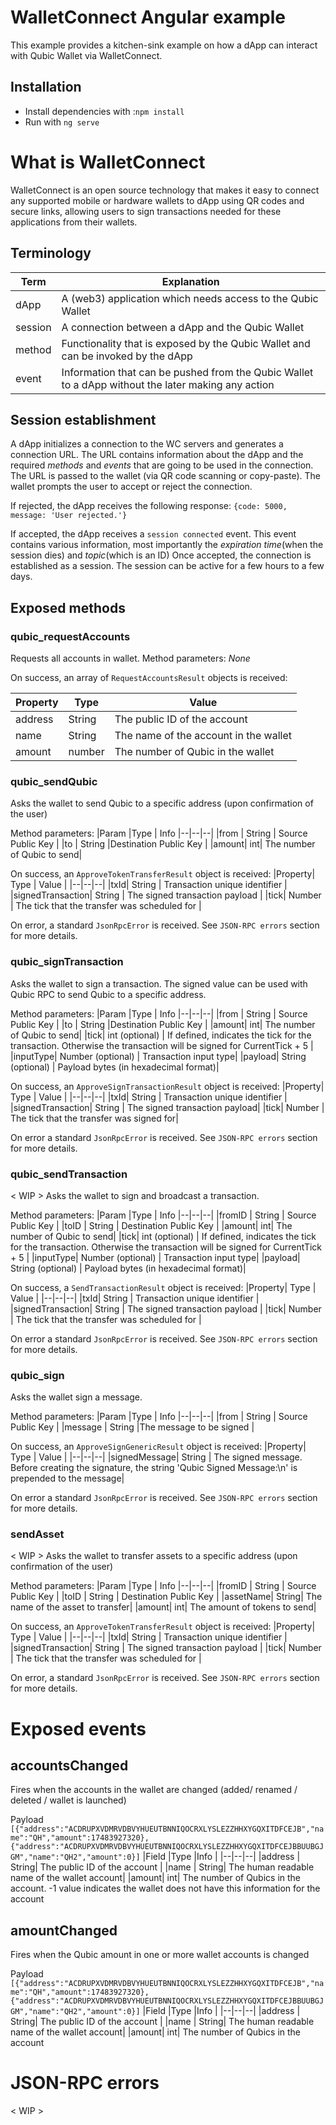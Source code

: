 # WalletConnect Angular example

This example provides a kitchen-sink example on how a dApp can interact with Qubic Wallet via WalletConnect.

## Installation

- Install dependencies with :`npm install`
- Run with `ng serve`

# What is WalletConnect

WalletConnect is an open source technology that makes it easy to connect any supported mobile or hardware wallets to dApp using QR codes and secure links, allowing users to sign transactions needed for these applications from their wallets.

## Terminology

| Term    | Explanation                                                                                        |
| ------- | -------------------------------------------------------------------------------------------------- |
| dApp    | A (web3) application which needs access to the Qubic Wallet                                        |
| session | A connection between a dApp and the Qubic Wallet                                                   |
| method  | Functionality that is exposed by the Qubic Wallet and can be invoked by the dApp                   |
| event   | Information that can be pushed from the Qubic Wallet to a dApp without the later making any action |

## Session establishment

A dApp initializes a connection to the WC servers and generates a connection URL. 
The URL contains information about the dApp and the required _methods_ and _events_ that are going to be used in the connection. 
The URL is passed to the wallet (via QR code scanning or copy-paste). 
The wallet prompts the user to accept or reject the connection.

If rejected, the dApp receives the following response: 
`{code: 5000, message: 'User rejected.'}`

If accepted, the dApp receives a
`session connected` event. This event contains various information, most importantly the _expiration time_(when the session dies) and _topic_(which is an ID)
Once accepted, the connection is established as a session. The session can be active for a few hours to a few days.

## Exposed methods

### qubic_requestAccounts

Requests all accounts in wallet.
Method parameters: _None_

On success, an array of `RequestAccountsResult` objects is received:

| Property | Type   | Value                                 |
| -------- | ------ | ------------------------------------- |
| address  | String | The public ID of the account          |
| name     | String | The name of the account in the wallet |
| amount   | number | The number of Qubic in the wallet     |

### qubic_sendQubic

Asks the wallet to send Qubic to a specific address (upon confirmation of the user)

Method parameters:
|Param |Type | Info
|--|--|--|
|from | String | Source Public Key |
|to | String |Destination Public Key |
|amount| int| The number of Qubic to send|

On success, an `ApproveTokenTransferResult` object is received:
|Property| Type | Value |
|--|--|--|
|txId| String | Transaction unique identifier |
|signedTransaction| String | The signed transaction payload |
|tick| Number | The tick that the transfer was scheduled for |

On error, a standard `JsonRpcError` is received. See `JSON-RPC errors` section for more details.

### qubic_signTransaction

Asks the wallet to sign a transaction. The signed value can be used with Qubic RPC to send Qubic to a specific address.

Method parameters:
|Param |Type | Info
|--|--|--|
|from | String | Source Public Key |
|to | String |Destination Public Key |
|amount| int| The number of Qubic to send|
|tick| int (optional) | If defined, indicates the tick for the transaction. Otherwise the transaction will be signed for CurrentTick + 5 |
|inputType|	Number (optional) | Transaction input type|
|payload| String (optional) | Payload bytes (in hexadecimal format)|

On success, an `ApproveSignTransactionResult` object is received:
|Property| Type | Value |
|--|--|--|
|txId| String | Transaction unique identifier |
|signedTransaction| String | The signed transaction payload|
|tick| Number | The tick that the transfer was signed for|

On error a standard `JsonRpcError` is received. See `JSON-RPC errors` section for more details.

### qubic_sendTransaction

< WIP >
Asks the wallet to sign and broadcast a transaction.

Method parameters:
|Param |Type | Info
|--|--|--|
|fromID | String | Source Public Key |
|toID | String | Destination Public Key |
|amount| int| The number of Qubic to send|
|tick| int (optional) | If defined, indicates the tick for the transaction. Otherwise the transaction will be signed for CurrentTick + 5 |
|inputType|	Number (optional) | Transaction input type|
|payload| String (optional) | Payload bytes (in hexadecimal format)|

On success, a `SendTransactionResult` object is received:
|Property| Type | Value |
|--|--|--|
|txId| String | Transaction unique identifier |
|signedTransaction| String | The signed transaction payload |
|tick| Number | The tick that the transfer was scheduled for |

On error a standard `JsonRpcError` is received. See `JSON-RPC errors` section for more details.

### qubic_sign

Asks the wallet sign a message.

Method parameters:
|Param |Type | Info
|--|--|--|
|from | String | Source Public Key |
|message | String |The message to be signed |

On success, an `ApproveSignGenericResult` object is received:
|Property| Type | Value |
|--|--|--|
|signedMessage| String | The signed message. Before creating the signature, the string 'Qubic Signed Message:\n' is prepended to the message|

On error a standard `JsonRpcError` is received. See `JSON-RPC errors` section for more details.

### sendAsset

< WIP >
Asks the wallet to transfer assets to a specific address (upon confirmation of the user)

Method parameters:
|Param |Type | Info
|--|--|--|
|fromID | String | Source Public Key |
|toID | String | Destination Public Key |
|assetName| String| The name of the asset to transfer|
|amount| int| The amount of tokens to send|

On success, an `ApproveTokenTransferResult` object is received:
|Property| Type | Value |
|--|--|--|
|txId| String | Transaction unique identifier |
|signedTransaction| String | The signed transaction payload |
|tick| Number | The tick that the transfer was scheduled for |

On error, a standard `JsonRpcError` is received. See `JSON-RPC errors` section for more details.


# Exposed events

## accountsChanged

Fires when the accounts in the wallet are changed (added/ renamed / deleted / wallet is launched)

Payload
`[{"address":"ACDRUPXVDMRVDBVYHUEUTBNNIQOCRXLYSLEZZHHXYGQXITDFCEJB","name":"QH","amount":17483927320},{"address":"ACDRUPXVDMRVDBVYHUEUTBNNIQOCRXLYSLEZZHHXYGQXITDFCEJBBUUBGJGM","name":"QH2","amount":0}]`
|Field |Type |Info |
|--|--|--|
|address | String| The public ID of the account |
|name | String| The human readable name of the wallet account|
|amount| int| The number of Qubics in the account. -1 value indicates the wallet does not have this information for the account

## amountChanged

Fires when the Qubic amount in one or more wallet accounts is changed

Payload
`[{"address":"ACDRUPXVDMRVDBVYHUEUTBNNIQOCRXLYSLEZZHHXYGQXITDFCEJB","name":"QH","amount":17483927320},{"address":"ACDRUPXVDMRVDBVYHUEUTBNNIQOCRXLYSLEZZHHXYGQXITDFCEJBBUUBGJGM","name":"QH2","amount":0}]`
|Field |Type |Info |
|--|--|--|
|address | String| The public ID of the account |
|name | String| The human readable name of the wallet account|
|amount| int| The number of Qubics in the account

# JSON-RPC errors
< WIP >